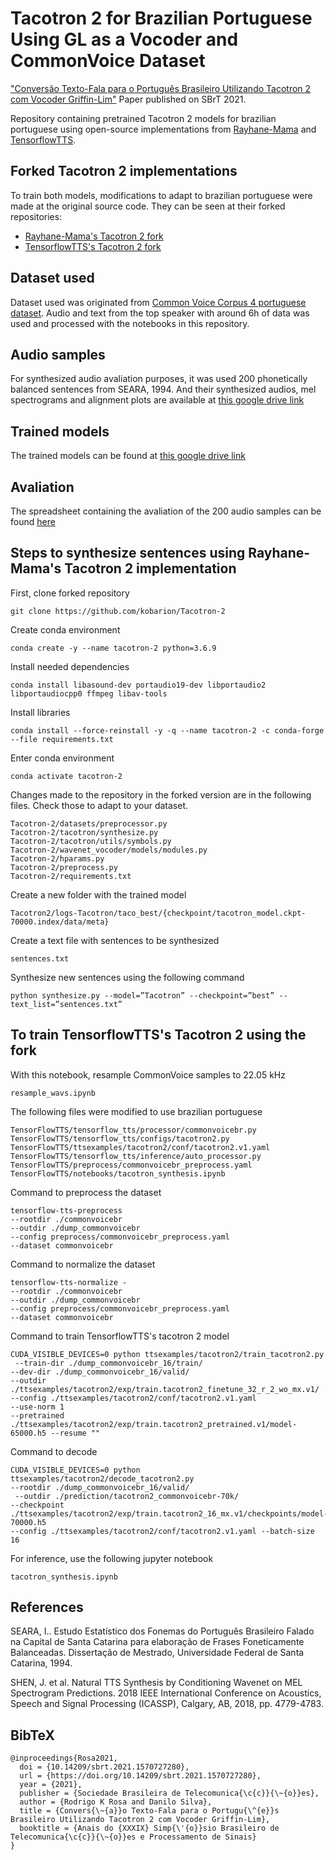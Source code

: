 # Tacotron 2 for Brazilian Portuguese Using GL as a Vocoder and CommonVoice Dataset

["Conversão Texto-Fala para o Português Brasileiro Utilizando Tacotron 2 com Vocoder Griffin-Lim"](https://biblioteca.sbrt.org.br/articles/2858) Paper published on SBrT 2021.

Repository containing pretrained Tacotron 2 models for brazilian portuguese using open-source implementations from [Rayhane-Mama](https://github.com/Rayhane-mamah/Tacotron-2) and [TensorflowTTS](https://github.com/Rayhane-mamah/Tacotron-2).

## Forked Tacotron 2 implementations

To train both models, modifications to adapt to brazilian portuguese were made at the original source code. They can be seen at their forked repositories:

* [Rayhane-Mama's Tacotron 2 fork](https://github.com/kobarion/Tacotron-2)
* [TensorflowTTS's Tacotron 2 fork](https://github.com/kobarion/TensorFlowTTS)

## Dataset used

Dataset used was originated from [Common Voice Corpus 4 portuguese dataset](https://commonvoice.mozilla.org/pt/datasets). Audio and text from the top speaker with around 6h of data was used and processed with the notebooks in this repository.

## Audio samples

For synthesized audio avaliation purposes, it was used 200 phonetically balanced sentences from SEARA, 1994. And their synthesized audios, mel spectrograms and alignment plots are available at [this google drive link](https://drive.google.com/drive/folders/1dNhpliv_3PYlNp2gRjCSizwoDQmjn9OP?usp=sharing)

## Trained models

The trained models can be found at [this google drive link](https://drive.google.com/drive/folders/10t9j4vOLtQbZkGtgbenMExI7luFkA96T?usp=sharing)

## Avaliation

The spreadsheet containing the avaliation of the 200 audio samples can be found [here](https://docs.google.com/spreadsheets/d/1NI0xKORUoe-Q-4MpUAdBdbhXGon1JiI91Ea0K2ak2f8/edit?usp=sharing)

## Steps to synthesize sentences using Rayhane-Mama's Tacotron 2 implementation

First, clone forked repository

`git clone https://github.com/kobarion/Tacotron-2`

Create conda environment

`conda create -y --name tacotron-2 python=3.6.9`

Install needed dependencies

`conda install libasound-dev portaudio19-dev libportaudio2 libportaudiocpp0 ffmpeg libav-tools`

Install libraries

`conda install --force-reinstall -y -q --name tacotron-2 -c conda-forge --file requirements.txt`

Enter conda environment

`conda activate tacotron-2`

Changes made to the repository in the forked version are in the following files. Check those to adapt to your dataset.
```
Tacotron-2/datasets/preprocessor.py
Tacotron-2/tacotron/synthesize.py
Tacotron-2/tacotron/utils/symbols.py
Tacotron-2/wavenet_vocoder/models/modules.py
Tacotron-2/hparams.py
Tacotron-2/preprocess.py
Tacotron-2/requirements.txt
```

Create a new folder with the trained model

`Tacotron2/logs-Tacotron/taco_best/{checkpoint/tacotron_model.ckpt-70000.index/data/meta}`

Create a text file with sentences to be synthesized

`sentences.txt`

Synthesize new sentences using the following command

`python synthesize.py --model=”Tacotron” --checkpoint=”best” --text_list=”sentences.txt” `


## To train TensorflowTTS's Tacotron 2 using the fork

With this notebook, resample CommonVoice samples to 22.05 kHz

`resample_wavs.ipynb`

The following files were modified to use brazilian portuguese

```
TensorFlowTTS/tensorflow_tts/processor/commonvoicebr.py
TensorFlowTTS/tensorflow_tts/configs/tacotron2.py
TensorFlowTTS/ttsexamples/tacotron2/conf/tacotron2.v1.yaml
TensorFlowTTS/tensorflow_tts/inference/auto_processor.py
TensorFlowTTS/preprocess/commonvoicebr_preprocess.yaml
TensorFlowTTS/notebooks/tacotron_synthesis.ipynb
```

Command to preprocess the dataset

```
tensorflow-tts-preprocess 
--rootdir ./commonvoicebr 
--outdir ./dump_commonvoicebr 
--config preprocess/commonvoicebr_preprocess.yaml 
--dataset commonvoicebr
``` 

Command to normalize the dataset

``` 
tensorflow-tts-normalize -
--rootdir ./commonvoicebr 
--outdir ./dump_commonvoicebr 
--config preprocess/commonvoicebr_preprocess.yaml 
--dataset commonvoicebr
``` 

Command to train TensorflowTTS's tacotron 2 model

``` 
CUDA_VISIBLE_DEVICES=0 python ttsexamples/tacotron2/train_tacotron2.py
 --train-dir ./dump_commonvoicebr_16/train/ 
--dev-dir ./dump_commonvoicebr_16/valid/ 
--outdir ./ttsexamples/tacotron2/exp/train.tacotron2_finetune_32_r_2_wo_mx.v1/ 
--config ./ttsexamples/tacotron2/conf/tacotron2.v1.yaml 
--use-norm 1 
--pretrained ./ttsexamples/tacotron2/exp/train.tacotron2_pretrained.v1/model-65000.h5 --resume ""
``` 

Command to decode 

``` 
CUDA_VISIBLE_DEVICES=0 python ttsexamples/tacotron2/decode_tacotron2.py 
--rootdir ./dump_commonvoicebr_16/valid/
 --outdir ./prediction/tacotron2_commonvoicebr-70k/ 
--checkpoint ./ttsexamples/tacotron2/exp/train.tacotron2_16_mx.v1/checkpoints/model-70000.h5 
--config ./ttsexamples/tacotron2/conf/tacotron2.v1.yaml --batch-size 16
``` 

For inference, use the following jupyter notebook

`tacotron_synthesis.ipynb`

## References

SEARA, I.. Estudo Estatístico dos Fonemas do Português Brasileiro Falado na Capital de Santa Catarina para elaboração de Frases Foneticamente Balanceadas. Dissertação de Mestrado, Universidade Federal de Santa Catarina, 1994.

SHEN, J. et al. Natural TTS Synthesis by Conditioning Wavenet on MEL Spectrogram Predictions. 2018 IEEE International Conference on Acoustics, Speech and Signal Processing (ICASSP), Calgary, AB, 2018, pp. 4779-4783.

## BibTeX

```
@inproceedings{Rosa2021,
  doi = {10.14209/sbrt.2021.1570727280},
  url = {https://doi.org/10.14209/sbrt.2021.1570727280},
  year = {2021},
  publisher = {Sociedade Brasileira de Telecomunica{\c{c}}{\~{o}}es},
  author = {Rodrigo K Rosa and Danilo Silva},
  title = {Convers{\~{a}}o Texto-Fala para o Portugu{\^{e}}s Brasileiro Utilizando Tacotron 2 com Vocoder Griffin-Lim},
  booktitle = {Anais do {XXXIX} Simp{\'{o}}sio Brasileiro de Telecomunica{\c{c}}{\~{o}}es e Processamento de Sinais}
}
```
